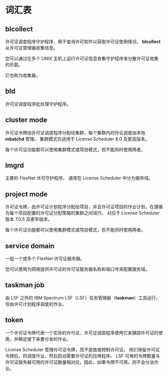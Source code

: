 # 词汇表

## blcollect

许可证调度程序守护程序，用于查询许可软件以获取许可证使用情况。 **blcollect** 从许可证管理器收集信息。

您可以通过在多个 UNIX 主机上运行许可证信息收集守护程序来分散许可证收集的负载。

它也称为收集器。

## bld

许可证调度程序批处理守护程序。

## cluster mode

许可证令牌由许可证调度程序分配给集群，每个集群内的作业调度由本地 **mbatchd** 管理。 集群模式仅适用于 License Scheduler 8.0 及更高版本。

每个许可证功能都可以使用集群模式或项目模式，但不能同时使用两者。

## lmgrd

主要的 FlexNet 许可守护程序。 通常在 License Scheduler 中分为服务域。

## project mode

许可证令牌，由许可证计划程序分配给项目，并且许可证项目的作业计划，在遵循为每个项目配置的许可证分配策略的集群之间进行。 对应于 License Scheduler 版本 7.0.5 及更早版本。

每个许可证功能都可以使用集群模式或项目模式，但不能同时使用两者。

## service domain

一组一个或多个 FlexNet 许可证服务器。

您可以使用为网络提供许可证的许可证服务器名称和端口号来配置服务域。

## taskman job

由 LSF 之外的 IBM Spectrum LSF（LSF）任务管理器（**taskman**）工具运行，但由许可计划程序调度的作业。

## token

一个许可证令牌代表一个实际的许可证，许可证调度程序使用它来跟踪许可证的使用，并确定接下来要分发的作业。

License Scheduler 管理许可证令牌，而不是直接控制许可证。 他们保留许可证令牌后，将调度作业，然后启动需要许可证的应用程序。 LSF 可用的令牌数量与许可证服务器可用的许可证数量相对应，因此，如果令牌不可用，则不会分派作业。

